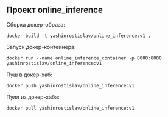 ## Проект online_inference

Сборка докер-образа:
~~~
docker build -t yashinrostislav/online_inference:v1 .
~~~

Запуск докер-контейнера:
~~~
docker run --name online_inference_container -p 8000:8000 yashinrostislav/online_inference:v1
~~~

Пуш в докер-хаб:
~~~
docker push yashinrostislav/online_inference:v1
~~~

Пулл из докер-хаба:
~~~
docker pull yashinrostislav/online_inference:v1
~~~
